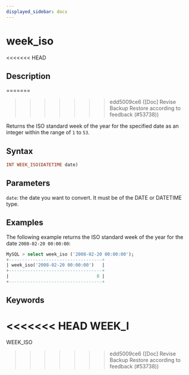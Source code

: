 ```yaml
---
displayed_sidebar: docs
---
```


# week_iso

<<<<<<< HEAD
## Description
=======

>>>>>>> edd5009ce6 ([Doc] Revise Backup Restore according to feedback (#53738))

Returns the ISO standard week of the year for the specified date as an integer within the range of `1` to `53`.

## Syntax

```Haskell
INT WEEK_ISO(DATETIME date)
```

## Parameters

`date`: the date you want to convert. It must be of the DATE or DATETIME type.

## Examples

The following example returns the ISO standard week of the year for the date `2008-02-20 00:00:00`:

```SQL
MySQL > select week_iso ('2008-02-20 00:00:00');
+-----------------------------------+
| week_iso('2008-02-20 00:00:00')   |
+-----------------------------------+
|                                 8 |
+-----------------------------------+
```

## Keywords

<<<<<<< HEAD
WEEK_I
=======
WEEK_ISO
>>>>>>> edd5009ce6 ([Doc] Revise Backup Restore according to feedback (#53738))
